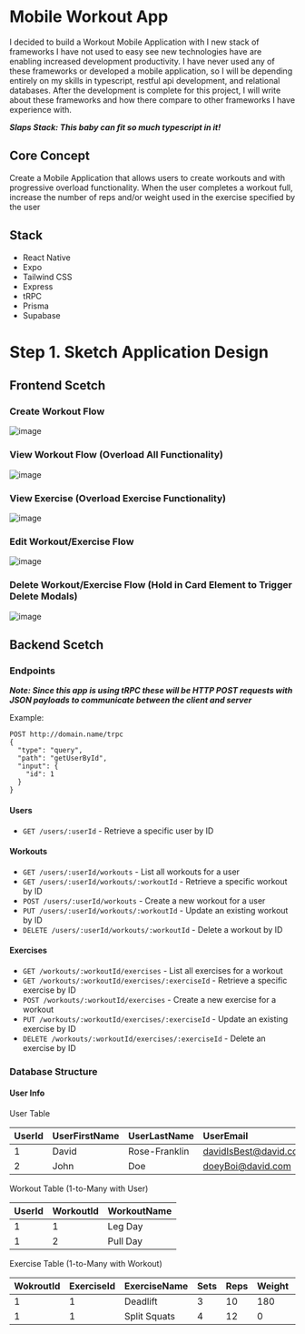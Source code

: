 # Mobile Workout App

I decided to build a Workout Mobile Application with I new stack of frameworks I have not used to easy see new technologies have are enabling increased development productivity. I have never used any of these frameworks or developed a mobile application, so I will be depending entirely on my skills in typescript, restful api development, and relational databases. After the development is complete for this project, I will write about these frameworks and how there compare to other frameworks I have experience with.

***Slaps Stack: This baby can fit so much typescript in it!***

## Core Concept

Create a Mobile Application that allows users to create workouts and with progressive overload functionality. When the user completes a workout full, increase the number of reps and/or weight used in the exercise specified by the user

## Stack 
- React Native
- Expo
- Tailwind CSS
- Express
- tRPC
- Prisma
- Supabase

# Step 1. Sketch Application Design

## Frontend Scetch

### Create Workout Flow

![image](https://user-images.githubusercontent.com/99210748/230599079-69d7a652-bc36-41cc-8627-3979b320b53d.png)

### View Workout Flow (Overload All Functionality)

![image](https://user-images.githubusercontent.com/99210748/230600559-7c9ccf71-99ac-44dd-a9d1-a2e9dd0a8326.png)

### View Exercise (Overload Exercise Functionality)

![image](https://user-images.githubusercontent.com/99210748/230602405-1d77b64b-2637-4003-9b27-0856be0b95c5.png)

### Edit Workout/Exercise Flow

![image](https://user-images.githubusercontent.com/99210748/230603445-f6905532-421e-47ff-846b-a2a14359cbfa.png)

### Delete Workout/Exercise Flow (Hold in Card Element to Trigger Delete Modals)

![image](https://user-images.githubusercontent.com/99210748/230606753-fd2368fe-6af8-4a28-864a-a3455d629105.png)

## Backend Scetch

### Endpoints
***Note: Since this app is using tRPC these will be HTTP POST requests with JSON payloads to communicate between the client and server***

Example:
```
POST http://domain.name/trpc
{
  "type": "query",
  "path": "getUserById",
  "input": {
    "id": 1
  }
}
```

#### Users

- `GET /users/:userId` - Retrieve a specific user by ID

#### Workouts

- `GET /users/:userId/workouts` - List all workouts for a user
- `GET /users/:userId/workouts/:workoutId` - Retrieve a specific workout by ID
- `POST /users/:userId/workouts` - Create a new workout for a user
- `PUT /users/:userId/workouts/:workoutId` - Update an existing workout by ID
- `DELETE /users/:userId/workouts/:workoutId` - Delete a workout by ID

#### Exercises

- `GET /workouts/:workoutId/exercises` - List all exercises for a workout
- `GET /workouts/:workoutId/exercises/:exerciseId` - Retrieve a specific exercise by ID
- `POST /workouts/:workoutId/exercises` - Create a new exercise for a workout
- `PUT /workouts/:workoutId/exercises/:exerciseId` - Update an existing exercise by ID
- `DELETE /workouts/:workoutId/exercises/:exerciseId` - Delete an exercise by ID

### Database Structure

#### User Info

User Table

| UserId        | UserFirstName   | UserLastName  | UserEmail               |
| :------------ |:----------------|:--------------|:------------------------|
| 1             | David           | Rose-Franklin |   davidIsBest@david.com |
| 2             | John            |   Doe         |   doeyBoi@david.com     |

Workout Table (1-to-Many with User)

| UserId | WorkoutId     | WorkoutName     |
|:-------| :------------ |:----------------|
| 1      | 1             | Leg Day         |
| 1      | 2             | Pull Day        |

Exercise Table (1-to-Many with Workout)

| WokroutId     | ExerciseId | ExerciseName  | Sets  | Reps | Weight | RepRangeBottom | RepRangeTop | WeightIncrease |
| :------------ |:-----------|:--------------|:------|:-----|:-------|:---------------|:------------|:---------------|
| 1             | 1          | Deadlift      | 3     | 10   | 180    | 8              | 12          | 5              |
| 1             | 1          | Split Squats  | 4     | 12   | 0      | 10             | 20          | 5              |



